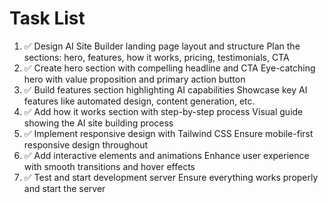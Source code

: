# Task List

1. ✅ Design AI Site Builder landing page layout and structure
Plan the sections: hero, features, how it works, pricing, testimonials, CTA
2. ✅ Create hero section with compelling headline and CTA
Eye-catching hero with value proposition and primary action button
3. ✅ Build features section highlighting AI capabilities
Showcase key AI features like automated design, content generation, etc.
4. ✅ Add how it works section with step-by-step process
Visual guide showing the AI site building process
5. ✅ Implement responsive design with Tailwind CSS
Ensure mobile-first responsive design throughout
6. ✅ Add interactive elements and animations
Enhance user experience with smooth transitions and hover effects
7. ✅ Test and start development server
Ensure everything works properly and start the server

